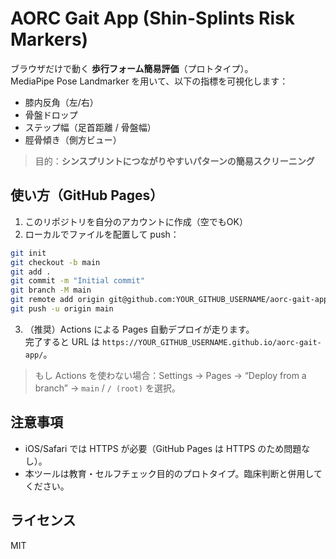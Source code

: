 # AORC Gait App (Shin-Splints Risk Markers)

ブラウザだけで動く **歩行フォーム簡易評価**（プロトタイプ）。  
MediaPipe Pose Landmarker を用いて、以下の指標を可視化します：

- 膝内反角（左/右）
- 骨盤ドロップ
- ステップ幅（足首距離 / 骨盤幅）
- 脛骨傾き（側方ビュー）

> 目的：**シンスプリントにつながりやすいパターンの簡易スクリーニング**

## 使い方（GitHub Pages）

1. このリポジトリを自分のアカウントに作成（空でもOK）
2. ローカルでファイルを配置して push：

```bash
git init
git checkout -b main
git add .
git commit -m "Initial commit"
git branch -M main
git remote add origin git@github.com:YOUR_GITHUB_USERNAME/aorc-gait-app.git
git push -u origin main
```

3. （推奨）Actions による Pages 自動デプロイが走ります。  
   完了すると URL は `https://YOUR_GITHUB_USERNAME.github.io/aorc-gait-app/`。

> もし Actions を使わない場合：Settings → Pages → “Deploy from a branch” → `main` / `/ (root)` を選択。

## 注意事項

- iOS/Safari では HTTPS が必要（GitHub Pages は HTTPS のため問題なし）。
- 本ツールは教育・セルフチェック目的のプロトタイプ。臨床判断と併用してください。

## ライセンス

MIT
